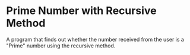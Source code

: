 # Prime Number with Recursive Method

A program that finds out whether the number received
from the user is a "Prime" number using the recursive
method.